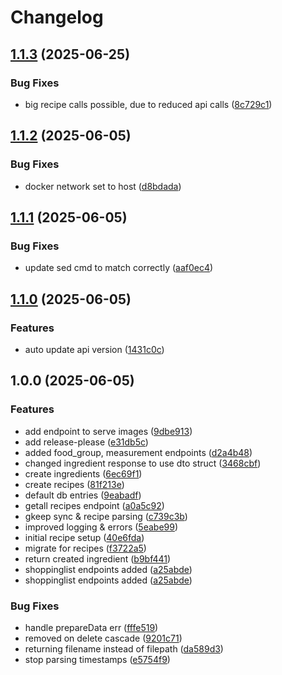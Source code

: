 # Changelog

## [1.1.3](https://github.com/chickiexd/zenful_shopping/compare/v1.1.2...v1.1.3) (2025-06-25)


### Bug Fixes

* big recipe calls possible, due to reduced api calls ([8c729c1](https://github.com/chickiexd/zenful_shopping/commit/8c729c1e9f07c4c6204fa4d43d54a667f23e37f8))

## [1.1.2](https://github.com/chickiexd/zenful_shopping/compare/v1.1.1...v1.1.2) (2025-06-05)


### Bug Fixes

* docker network set to host ([d8bdada](https://github.com/chickiexd/zenful_shopping/commit/d8bdada7270ef9fdbfeb27adaac71a7e501ffcfa))

## [1.1.1](https://github.com/chickiexd/zenful_shopping/compare/v1.1.0...v1.1.1) (2025-06-05)


### Bug Fixes

* update sed cmd to match correctly ([aaf0ec4](https://github.com/chickiexd/zenful_shopping/commit/aaf0ec4548126c9f8811a2ec2bbdb20a2a1a6de4))

## [1.1.0](https://github.com/chickiexd/zenful_shopping/compare/v1.0.0...v1.1.0) (2025-06-05)


### Features

* auto update api version ([1431c0c](https://github.com/chickiexd/zenful_shopping/commit/1431c0c274d3029e28c892356f84802b071e27cb))

## 1.0.0 (2025-06-05)


### Features

* add endpoint to serve images ([9dbe913](https://github.com/chickiexd/zenful_shopping/commit/9dbe9133214bd0a45fc1d9b73c6f51e2c683aa95))
* add release-please ([e31db5c](https://github.com/chickiexd/zenful_shopping/commit/e31db5c95cf6d2a801c1a7dba545a262468045d8))
* added food_group, measurement endpoints ([d2a4b48](https://github.com/chickiexd/zenful_shopping/commit/d2a4b484871010a28971c3982feafee8b12debb3))
* changed ingredient response to use dto struct ([3468cbf](https://github.com/chickiexd/zenful_shopping/commit/3468cbf0033e890e123d89620453edccc0ac152b))
* create ingredients ([6ec69f1](https://github.com/chickiexd/zenful_shopping/commit/6ec69f12d844b02f9a00d456b2a072f160c05b52))
* create recipes ([81f213e](https://github.com/chickiexd/zenful_shopping/commit/81f213ed8fb5b738280b2e3534f90e35a1e7408c))
* default db entries ([9eabadf](https://github.com/chickiexd/zenful_shopping/commit/9eabadff474d859021c4d5ee2ada6aa41b97ff62))
* getall recipes endpoint ([a0a5c92](https://github.com/chickiexd/zenful_shopping/commit/a0a5c92b26fb496f892286ef02a604d9f85e0af5))
* gkeep sync & recipe parsing ([c739c3b](https://github.com/chickiexd/zenful_shopping/commit/c739c3b48a2e870f81b5fb462f1f7d774a614323))
* improved logging & errors ([5eabe99](https://github.com/chickiexd/zenful_shopping/commit/5eabe9913b0d38cb16fc567fb8402a0633d1d891))
* initial recipe setup ([40e6fda](https://github.com/chickiexd/zenful_shopping/commit/40e6fda41e7c2ebf372bf607003e38afa43d31bd))
* migrate for recipes ([f3722a5](https://github.com/chickiexd/zenful_shopping/commit/f3722a5706b41ae87b3e9e7c185972b2f104e81b))
* return created ingredient ([b9bf441](https://github.com/chickiexd/zenful_shopping/commit/b9bf44122ae62c1c2f9fee818ebf5238eaa6b781))
* shoppinglist endpoints added ([a25abde](https://github.com/chickiexd/zenful_shopping/commit/a25abde707c747ee0b82ee3414a1a8b880aab7a4))
* shoppinglist endpoints added ([a25abde](https://github.com/chickiexd/zenful_shopping/commit/a25abde707c747ee0b82ee3414a1a8b880aab7a4))


### Bug Fixes

* handle prepareData err ([fffe519](https://github.com/chickiexd/zenful_shopping/commit/fffe5194fd367014d74ff5e4d50534ec878f427b))
* removed on delete cascade ([9201c71](https://github.com/chickiexd/zenful_shopping/commit/9201c718ce483eb5d0244277677072bc24f4bca0))
* returning filename instead of filepath ([da589d3](https://github.com/chickiexd/zenful_shopping/commit/da589d3242f075bccae15efbe430a874bc68448c))
* stop parsing timestamps ([e5754f9](https://github.com/chickiexd/zenful_shopping/commit/e5754f96fd185ee6541e72e80e76e0fff702d675))

